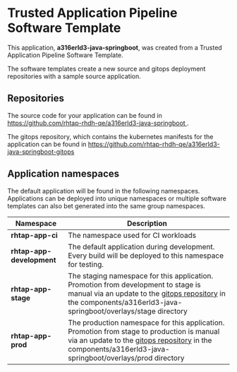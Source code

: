 # Trusted Application Pipeline Software Template

This application, **a316erld3-java-springboot**, was created from a Trusted Application Pipeline Software Template.

The software templates create a new source and gitops deployment repositories with a sample source application. 

## Repositories

The source code for your application can be found in [https://github.com/rhtap-rhdh-qe/a316erld3-java-springboot ](https://github.com/rhtap-rhdh-qe/a316erld3-java-springboot ).
 
The gitops repository, which contains the kubernetes manifests for the application can be found in 
[https://github.com/rhtap-rhdh-qe/a316erld3-java-springboot-gitops ](https://github.com/rhtap-rhdh-qe/a316erld3-java-springboot-gitops ) 

## Application namespaces 

The default application will be found in the following namespaces. Applications can be deployed into unique namespaces or multiple software templates can also bet generated into the same group namespaces.  

|  Namespace   |  Description   |  
| -------- | -------- |
| **rhtap-app-ci** | The namespace used for CI workloads |
| **rhtap-app-development** | The default application during development. Every build will be deployed to this namespace for testing. |
| **rhtap-app-stage** | The staging namespace for this application. Promotion from development to stage is manual via an update to the [gitops repository](https://github.com/rhtap-rhdh-qe/a316erld3-java-springboot-gitops ) in the components/a316erld3-java-springboot/overlays/stage directory |
| **rhtap-app-prod** | The production namespace for this application. Promotion from stage to production is manual via an update to the [gitops repository](https://github.com/rhtap-rhdh-qe/a316erld3-java-springboot-gitops ) in the components/a316erld3-java-springboot/overlays/prod directory |